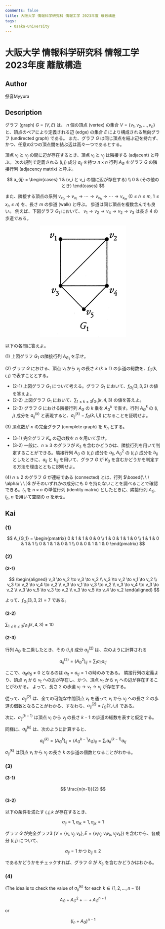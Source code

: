 ```yaml
---
comments: false
title: 大阪大学 情報科学研究科 情報工学 2023年度 離散構造
tags:
  - Osaka-University
---
```

# 大阪大学 情報科学研究科 情報工学 2023年度 離散構造

## **Author**
祭音Myyura

## **Description**
グラフ (graph) $G = (V, E)$ は、 $n$ 個の頂点 (vertex) の集合 $V = \{ v_1, v_2, ..., v_n \}$ と、頂点のペアにより定義される辺 (edge) の集合 $E$ により構成される無向グラフ (undirected graph) である。
また、グラフ $G$ は同じ頂点を結ぶ辺を持たず、かつ、任意の2つの頂点間を結ぶ辺は高々一つであるとする。

頂点 $v_i$ と $v_j$ の間に辺が存在するとき、頂点 $v_i$ と $v_j$ は隣接する (adjacent) と呼ぶ。
次の規則で定義される $(i, j)$ 成分 $a_{ij}$ を持つ $n \times n$ 行列 $A_G$ をグラフ $G$ の隣接行列 (adjacency matrix) と呼ぶ。

$$ 
a_{ij} = \begin{cases} 
1 & (v_i と v_j の間に辺が存在する) \\
0 & (その他のとき) 
\end{cases}
$$

また、隣接する頂点の系列 $v_{x_0} \to v_{x_1} \to \cdots \to v_{x_h} \to \cdots \to v_{x_m}$ ($0 \leq h \leq m$, $1 \leq x_h \leq n$) を、長さ $m$ の歩道 (walk) と呼ぶ。
歩道は同じ頂点を複数含んでも良い。
例えば、下図グラフ $G_1$ において、 $v_1 \to v_2 \to v_4 \to v_2 \to v_3$ は長さ 4 の歩道である。

<figure style="text-align:center;">
  <img src="https://raw.githubusercontent.com/Myyura/the_kai_project_assets/main/kakomonn/osaka_university/IST/ie_2023_discrete_mathematics_p1.png" width="280" height="360" alt=""/>
</figure>

以下の各問に答えよ。

(1) 上図グラフ $G_1$ の隣接行列 $A_{G_1}$ を示せ。

(2) グラフ $G$ における、頂点 $v_i$ から $v_j$ の長さ $k$ ($k \geq 1$) の歩道の総数を、$f_G(k, i, j)$ で表すこととする。

- (2-1) 上図グラフ $G_1$ について考える。グラフ $G_1$ において、$f_{G_1}(3, 3, 2)$ の値を答えよ。
- (2-2) 上図グラフ $G_1$ において、$\sum_{1 \leq k \leq 3} f_{G_1}(k, 4, 3)$ の値を答えよ。
- (2-3) グラフ $G$ における隣接行列 $A_G$ の $k$ 乗を $A_G^k$ で表す。行列 $A_G^k$ の $(i, j)$ 成分を $a_{ij}^{(k)}$ と表現すると、$a_{ij}^{(k)} = f_G(k, i, j)$ になることを証明せよ。

(3) 頂点数が $n$ の完全グラフ (complete graph) を $K_n$ とする。

- (3-1) 完全グラフ $K_n$ の辺の数を $n$ を用いて示せ。
- (3-2) 一般に、$n \geq 3$ のグラフが $K_3$ を含むかどうかは、隣接行列を用いて判定することができる。隣接行列 $A_G$ の $(i, j)$ 成分を $a_{ij}$, $A_G^2$ の $(i, j)$ 成分を $b_{ij}$ としたときに、$a_{ij}$ と $b_{ij}$ を用いて、グラフ $G$ が $K_3$ を含むかどうかを判定する方法を理由とともに説明せよ。

(4) $n \ge 2$ のグラフ $G$ が連結である (connected) とは、行列 $\boxed{\ \ \ \alpha\ \ \ }$ がそのいずれかの成分にも 0 を持たないことを調べることで確認できる。$I_n$ を $n \times n$ の単位行列 (identity matrix) としたときに、隣接行列 $A_G$, $I_n$, $n$ を用いて空間の $\alpha$ を示せ。


## **Kai**
### (1)

$$
A_{G_1} = \begin{pmatrix}
0 & 1 & 1 & 0 & 0 \\
1 & 0 & 1 & 1 & 0 \\
1 & 1 & 0 & 1 & 1 \\
0 & 1 & 1 & 0 & 1 \\
0 & 0 & 1 & 1 & 0 
\end{pmatrix}
$$

### (2)
#### (2-1)

$$
\begin{aligned}
v_3 \to v_2 \to v_3 \to v_2 \\
v_3 \to v_2 \to v_1 \to v_2 \\
v_3 \to v_2 \to v_4 \to v_2 \\
v_3 \to v_1 \to v_3 \to v_2 \\
v_3 \to v_4 \to v_3 \to v_2 \\
v_3 \to v_5 \to v_3 \to v_2 \\
v_3 \to v_5 \to v_4 \to v_2
\end{aligned}
$$

よって、$f_{G_1}(3, 3, 2) = 7$ である。

#### (2-2)
$\sum_{1 \leq k \leq 3} f_{G_1}(k, 4, 3) = 10$

#### (2-3)
行列 $A_G$ を二乗したとき、その $(i, j)$ 成分 $a_{ij}^{(2)}$ は、次のように計算される

$$
a_{ij}^{(2)} = (A_G^2)_{ij} = \sum_{t} a_{it} a_{tj}
$$

ここで、$a_{it} a_{tj} \neq 0$ となるのは $a_{it} = a_{tj} = 1$ の時のみである。
隣接行列の定義より、頂点 $v_i$ から $v_t$ への辺が存在し、かつ、頂点 $v_t$ から $v_j$ への辺が存在することがわかる。
よって、長さ 2 の歩道 $v_i \to v_t \to v_j$ が存在する。

従って、$a_{ij}^{(2)}$ は、全ての可能な中間頂点 $v_t$ を通って $v_i$ から $v_j$ への長さ 2 の歩道の個数となることがわかる、すなわち、$a_{ij}^{(2)} = f_{G}(2, i, j)$ である。

次に、$a_{ij}^{(k-1)}$ は頂点 $v_i$ から $v_j$ の長さ $k-1$ の歩道の総数を表すと仮定する。

同様に、$a_{ij}^{(k)}$ は、次のように計算すると、

$$
a_{ij}^{(k)} = (A_G^k)_{ij} = (A_G^{k-1}A_G)_{ij} = \sum_{t} a_{it}^{(k-1)} a_{tj}
$$

<!-- $$
(A_G^k)_{ij} = a_{ij}^{(k)} = \sum_{t_1} \sum_{t_2} \cdots \sum_{t_{k-1}} a_{it_1} a_{t_1 t_2} \cdots a_{t_{k-2}t_{k-1}} a_{t_{k-1} j}
$$ -->

$a_{ij}^{(k)}$ は頂点 $v_i$ から $v_j$ の長さ $k$ の歩道の個数となることがわかる。

### (3)
#### (3-1)
$$
\frac{n(n-1)}{2}
$$

#### (3-2)
以下の条件を満たす $i, j, k$ が存在するとき、

$$
a_{ij} = 1, a_{ik} = 1, a_{jk} = 1
$$

グラフ $G$ が完全グラフ3 $(V=\{v_i, v_j, v_k\}, E=\{v_iv_j, v_iv_k, v_jv_k\})$ を含むから、各成分 $(i, j)$ について、

$$
a_{ij} = 1 \text{ かつ } b_{ij} \ge 2
$$

であるかどうかをチェックすれば、グラフ $G$ が $K_3$ を含むかどうかはわかる。

### (4)
(The idea is to check the value of $a_{ij}^{(k)}$ for each $k \in \{1, 2, \ldots, n-1\}$)

$$
A_G + A_G^{2} + \cdots + A_G^{n-1}
$$

or

$$
(I_n + A_G)^{n-1}
$$